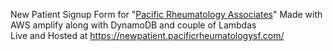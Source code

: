 New Patient Signup Form for "[Pacific Rheumatology Associates]([https://www.pacificrheumatologysf.com/])" 
Made with AWS amplify along with DynamoDB and couple of Lambdas  
Live and Hosted at https://newpatient.pacificrheumatologysf.com/ 
